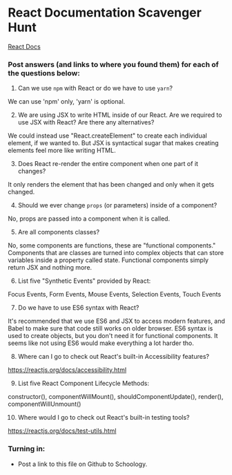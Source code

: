 # React Documentation Scavenger Hunt

[React Docs](https://facebook.github.io/react/docs/hello-world.html)

### Post answers (and links to where you found them) for each of the questions below:

1. Can we use `npm` with React or do we have to use `yarn`?

We can use 'npm' only, 'yarn' is optional.

2. We are using JSX to write HTML inside of our React. Are we required to use JSX with React? Are there any alternatives?

We could instead use "React.createElement" to create each individual element, if we wanted to. But JSX is syntactical sugar that makes creating elements feel more like writing HTML.

3. Does React re-render the entire component when one part of it changes?

It only renders the element that has been changed and only when it gets changed. 

4. Should we ever change `props` (or parameters) inside of a component? 

No, props are passed into a component when it is called.

5. Are all components classes? 

No, some components are functions, these are "functional components." Components that are classes are turned into complex objects that can store variables inside a property called state. Functional components simply return JSX and nothing more.

6. List five "Synthetic Events" provided by React:

Focus Events, Form Events, Mouse Events, Selection Events, Touch Events

7. Do we have to use ES6 syntax with React?

It's recommended that we use ES6 and JSX to access modern features, and Babel to make sure that code still works on older browser. ES6 syntax is used to create objects, but you don't need it for functional components. It seems like not using ES6 would make everything a lot harder tho.

8. Where can I go to check out React's built-in Accessibility features?

https://reactjs.org/docs/accessibility.html

9. List five React Component Lifecycle Methods:

constructor(), componentWillMount(), shouldComponentUpdate(), render(), componentWillUnmount()

10. Where would I go to check out React's built-in testing tools?

https://reactjs.org/docs/test-utils.html

### Turning in:

* Post a link to this file on Github to Schoology.
